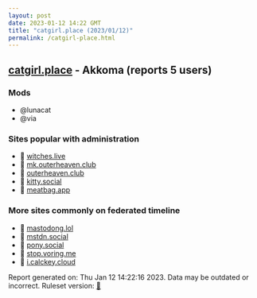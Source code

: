 ```yaml
---
layout: post
date: 2023-01-12 14:22 GMT
title: "catgirl.place (2023/01/12)"
permalink: /catgirl-place.html
---
```


## [catgirl.place](https://catgirl.place) - Akkoma (reports 5 users)

### Mods
 * @lunacat
 * @via

### Sites popular with administration

* 🐘 [witches.live](/witches-live.html)
* 🐘 [mk.outerheaven.club](/mk-outerheaven-club.html)
* 🐘 [outerheaven.club](/outerheaven-club.html)
* 🐘 [kitty.social](/kitty-social.html)
* 🐘 [meatbag.app](/meatbag-app.html)

### More sites commonly on federated timeline

* 🐘 [mastodong.lol](/mastodong-lol.html)
* 🐘 [mstdn.social](/mstdn-social.html)
* 🐘 [pony.social](/pony-social.html)
* 🐘 [stop.voring.me](/stop-voring-me.html)
* 🐘 [i.calckey.cloud](/i-calckey-cloud.html)

Report generated on: Thu Jan 12 14:22:16 2023. Data may be outdated or incorrect.
Ruleset version: [🧁](/version-cupcake)
